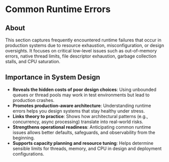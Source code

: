# Common Runtime Errors

## About

This section captures frequently encountered runtime failures that occur in production systems due to resource exhaustion, misconfiguration, or design oversights. It focuses on critical low-level issues such as out-of-memory errors, native thread limits, file descriptor exhaustion, garbage collection stalls, and CPU saturation.

## **Importance in System Design**

* **Reveals the hidden costs of poor design choices**: Using unbounded queues or thread pools may work in test environments but lead to production crashes.
* **Promotes production-aware architecture**: Understanding runtime errors helps you design systems that stay healthy under stress.
* **Links theory to practice**: Shows how architectural patterns (e.g., concurrency, async processing) translate into real-world risks.
* **Strengthens operational readiness**: Anticipating common runtime issues allows better defaults, safeguards, and observability from the beginning.
* **Supports capacity planning and resource tuning**: Helps determine sensible limits for threads, memory, and CPU in design and deployment configurations.
